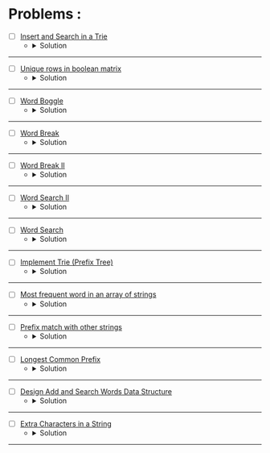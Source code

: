 # Problems :

* [ ] [Insert and Search in a Trie](https://www.geeksforgeeks.org/problems/trie-insert-and-search0651/1?page=1&category=Trie&sortBy=submissions) 
    * <details>
        <summary> Solution </summary>

        ```c++
            //{ Driver Code Starts
            // Initial function template for C++

            #include <bits/stdc++.h>

            using namespace std;

            // Alphabet size (# of symbols)
            #define ALPHABET_SIZE (26)

            // Converts key current character into index
            // use only 'a' through 'z' and lower case
            #define CHAR_TO_INDEX(c) ((int)c - (int)'a')

            // trie node
            struct TrieNode {
                struct TrieNode *children[ALPHABET_SIZE];

                // isLeaf is true if the node represents
                // end of a word
                bool isLeaf;
            };

            // Returns new trie node (initialized to NULLs)
            struct TrieNode *getNode(void) {
                struct TrieNode *pNode = NULL;

                pNode = (struct TrieNode *) malloc(sizeof(struct TrieNode));

                if (pNode) {
                    int i;

                    pNode->isLeaf = false;

                    for (i = 0; i < ALPHABET_SIZE; i++) pNode->children[i] = NULL;
                }

                return pNode;
            }


            // } Driver Code Ends
            // User function template for C++

            // trie node
            /*
            struct TrieNode {
                struct TrieNode *children[ALPHABET_SIZE];

                // isLeaf is true if the node represents
                // end of a word
                bool isLeaf;
            };
            */
            class Solution
            {
                public:
                    //Function to insert string into TRIE.
                    void insert(struct TrieNode *root, string key)
                    {
                        // code here
                        TrieNode* currentNode = root;
                        for(auto &ch: key){
                            if(currentNode->children[ch - 'a'] == nullptr){
                                currentNode->children[ch - 'a'] = getNode();
                            }
                            currentNode = currentNode->children[ch - 'a'];
                        }
                        currentNode->isLeaf = true;
                    }
                    
                    //Function to use TRIE data structure and search the given string.
                    bool search(struct TrieNode *root, string key) 
                    {
                        // code here
                        TrieNode* currentNode = root;
                        for(auto &ch: key){
                            if(currentNode->children[ch - 'a'] == nullptr)
                                return false;
                            currentNode = currentNode->children[ch - 'a'];
                        }
                        return currentNode->isLeaf;
                    }
            };

            //{ Driver Code Starts.

            // Driver
            int main() {
                // freopen("input.txt", "r", stdin);
                // freopen("output.txt", "w", stdout);
                int t;
                cin >> t;
                while (t--) {
                    // Input keys (use only 'a' through 'z' and lower case)
                    int n;
                    cin >> n;
                    string keys[n];

                    for (int i = 0; i < n; i++) {
                        cin >> keys[i];
                    }
                    
                    Solution obj;
                    struct TrieNode *root = getNode();
                    // Construct trie
                    for (int i = 0; i < n; i++) obj.insert(root, keys[i]);

                    string abc;

                    cin >> abc;
                    // Search for different keys

                    if (obj.search(root, abc))
                        cout << "1\n";
                    else
                        cout << "0\n";
                    // char ex;
                    // cin >> ex;
                    // cout << ex << "\n";
                }
                return 0;
            }
            // } Driver Code Ends
        
    </details>

---


* [ ] [Unique rows in boolean matrix](https://www.geeksforgeeks.org/problems/unique-rows-in-boolean-matrix/1?page=1&category=Trie&sortBy=submissions) 
    * <details>
        <summary> Solution </summary>

        ```c++
            //{ Driver Code Starts
            #include<bits/stdc++.h>
            using namespace std;
            #define MAX 1000

            vector<vector<int>> uniqueRow(int M[MAX][MAX],int row,int col);


            // } Driver Code Ends

            struct TrieNode {
                TrieNode* children[2];
                bool isVisited;
                TrieNode() {
                    isVisited = false;
                    children[0] = nullptr;
                    children[1] = nullptr;
                }
            };

            class Solution
            {
                public:
                // #define MAX 1000
                vector<vector<int>> uniqueRow(int M[MAX][MAX],int row,int col)
                {
                    //Your code here
                    TrieNode* root = new TrieNode();
                    vector<vector<int>>ans;
                    for(int i = 0; i < row;i++){
                        vector<int> v;
                        for(int j = 0; j < col;j++){
                            v.push_back(M[i][j]);
                        }
                        insert(root, v, col);
                    }
                    for(int i = 0; i < row;i++){
                        vector<int> v;
                        for(int j = 0; j < col;j++){
                            v.push_back(M[i][j]);
                        }
                        if(search(root, v, col)) ans.push_back(v);
                    }
                    return ans;
                }
                
                void insert(TrieNode* root, vector<int>& v, int& n){
                    TrieNode* currentNode = root;
                    for(int i = 0; i < n;i++){
                        if(currentNode->children[v[i]] == nullptr){
                            currentNode->children[v[i]] = new TrieNode();
                        }
                        currentNode = currentNode->children[v[i]];
                    }
                }
                
                bool search(TrieNode* root, vector<int>& v, int& n){
                    TrieNode* currentNode = root;
                    for(int i = 0; i < n;i++){
                        currentNode = currentNode->children[v[i]];
                    }
                    bool Visited = !currentNode->isVisited;
                    currentNode->isVisited = true;
                    return Visited;
                }
            };

            //{ Driver Code Starts.

            int main()
            {
                int T;
                cin>>T;
                while(T--)
                {
                    int n,m;
                    cin>>n>>m;
                    int a[MAX][MAX];
                    for(int i=0;i<n;i++)
                    for(int j=0;j<m;j++)
                    cin>>a[i][j];
                    Solution ob;
                    vector<vector<int>> vec = ob.uniqueRow(a,n,m);
                    for(int i = 0;i<vec.size();i++){
                        for(int x : vec[i]){
                            cout<<x<<" ";
                        }
                        cout<<"$";
                    }
                    cout<<endl;
                }
            }

            // } Driver Code Ends
        
    </details>

---



* [ ] [Word Boggle](https://www.geeksforgeeks.org/problems/word-boggle4143/1?page=1&category=Trie&sortBy=submissions) 
    * <details>
        <summary> Solution </summary>

        ```c++
            //{ Driver Code Starts
            // Initial template for C++

            #include <bits/stdc++.h>
            using namespace std;

            // } Driver Code Ends

            struct TrieNode {
                TrieNode* children[60];
                string Word;
                bool End;
                TrieNode() {
                    Word = "";
                    End = false;
                    for(int i = 0; i < 60;i++){
                        children[i] = nullptr;
                    }
                }
            };

            class Solution {
                
                int dx[8] = {1, -1, 0, 0, -1, -1, 1, 1};
                int dy[8] = {0, 0, 1, -1, -1, 1, -1, 1};
                
                void insert(TrieNode* root, string& key){
                    TrieNode* currentNode = root;
                    for(auto &ch: key){
                        if(currentNode->children[ch - 'A'] == nullptr){
                            currentNode->children[ch - 'A'] = new TrieNode();   
                        }
                        currentNode = currentNode->children[ch - 'A'];
                    }
                    currentNode->End = true;
                    currentNode->Word = key;
                }
                
                bool search(TrieNode* root, string& key){
                    TrieNode* currentNode = root;
                    for(auto &ch: key){
                        if(currentNode->children[ch - 'A'] == nullptr){
                            return false;
                        }
                        currentNode = currentNode->children[ch - 'A'];
                    }
                    return currentNode != nullptr && currentNode->End > 0;
                }
                
                bool deleteKey(TrieNode* root, string& key){
                    TrieNode* currentNode = root;
                    for(auto &ch: key){
                        if(currentNode->children[ch - 'A'] == nullptr){
                            return false;
                        }
                        currentNode = currentNode->children[ch - 'A'];
                    }
                    if(currentNode != nullptr && currentNode->End > 0){
                        currentNode->End = false;
                        return true;
                    }
                    return false;
                }
                
                bool isValid(int x, int y, int n, int m){
                    return (x >= 0 && x < n && y >= 0 && y < m);
                }
                
                void dfs(int x, int y, int& n, int& m, TrieNode* root, vector<vector<char>>& board, vector<string>& ans){
                    if(!isValid(x, y, n, m) || board[x][y] == '#' || root->children[board[x][y] - 'A'] == nullptr)
                        return;
                    if(root->children[board[x][y] - 'A']->End){
                        ans.push_back(root->children[board[x][y] - 'A']->Word);
                        root->children[board[x][y] - 'A']->End = false;
                    }
                    char ch = board[x][y];
                    board[x][y] = '#';
                    for(int i = 0; i < 8;i++){
                        int newX = x + dx[i];
                        int newY = y + dy[i];
                        dfs(newX, newY, n, m, root->children[ch - 'A'], board, ans);
                    }
                    board[x][y] = ch;
                }
            public:
                vector<string> wordBoggle(vector<vector<char> >& board, vector<string>& dictionary) {
                    // Code here
                    int n = board.size();
                    int m = board[0].size();
                    vector<string> ans;
                    TrieNode* root = new TrieNode();
                    for(auto &str: dictionary){
                        insert(root, str);
                    }
                    for(int i = 0; i < n;i++){
                        for(int j = 0; j < m;j++){
                            dfs(i, j, n, m, root, board, ans);
                        }
                    }
                    return ans;
                }
            };

            //{ Driver Code Starts.

            int main() {
                int t;
                cin >> t;
                while (t--) {
                    int N;
                    cin >> N;
                    vector<string> dictionary;
                    for (int i = 0; i < N; ++i) {
                        string s;
                        cin >> s;
                        dictionary.push_back(s);
                    }
                    
                    int R, C;
                    cin >> R >> C;
                    vector<vector<char> > board(R);
                    for (int i = 0; i < R; i++) {
                        board[i].resize(C);
                        for (int j = 0; j < C; j++) cin >> board[i][j];
                    }
                    Solution obj;
                    vector<string> output = obj.wordBoggle(board, dictionary);
                    if (output.size() == 0)
                        cout << "-1";
                    else {
                        sort(output.begin(), output.end());
                        for (int i = 0; i < output.size(); i++) cout << output[i] << " ";
                    }
                    cout << endl;
                }
            }

            // } Driver Code Ends
        
    </details>

---


* [ ] [Word Break](https://leetcode.com/problems/word-break/description/) 
    * <details>
        <summary> Solution </summary>

        ```c++
            struct TrieNode {
                bool isWord;
                unordered_map<char, TrieNode*> children;
                TrieNode() : isWord(false), children(unordered_map<char, TrieNode*>()) {}
            };

            class Solution {
                void insert(TrieNode* root, string& key){
                    for(auto &ch: key){
                        if(root->children.find(ch) == root->children.end()){
                            root->children[ch] = new TrieNode();
                        }
                        root = root->children[ch];
                    }
                    root->isWord = true;
                }

                // it's a valid function but take exponential time (time limit).
                bool isExist(int idx, int& n, string& str, TrieNode* root, TrieNode* cur){
                    if(idx == n){
                        return root == cur;
                    }
                    bool flag = false;
                    if(cur->children.find(str[idx]) != cur->children.end()){
                        flag |= isExist(idx + 1, n, str, root, cur->children[str[idx]]);
                        if(cur->children[str[idx]]->isWord) flag |= isExist(idx + 1, n, str, root, root);
                    }
                    return flag;
                }
            public:
                bool wordBreak(string& s, vector<string>& wordDict) {
                    int n = s.size();
                    TrieNode* root = new TrieNode();
                    for(auto &str: wordDict){
                        insert(root, str);
                    }
                    vector<bool> dp(n);
                    for(int i = 0; i < n;i++){
                        if(!i || dp[i - 1]){
                            TrieNode* currentNode = root;
                            for(int j = i; j < n;j++){
                                if(currentNode->children.find(s[j]) == currentNode->children.end()){
                                    break;
                                }
                                if(currentNode->children[s[j]]->isWord) dp[j] = true;
                                currentNode = currentNode->children[s[j]];
                            }
                        }
                    }
                    return dp[n - 1];
                }
            };
        
    </details>

---


* [ ] [Word Break II](https://leetcode.com/problems/word-break-ii/description/) 
    * <details>
        <summary> Solution </summary>

        ```c++
            struct TrieNode {
                bool isWord;
                string Word;
                unordered_map<char, TrieNode*> children;
                TrieNode() : isWord(false), Word(""), children(unordered_map<char, TrieNode*>()) {}
            };

            class Solution {
                void insert(TrieNode* root, string& key){
                    for(auto &ch: key){
                        if(root->children.find(ch) == root->children.end()){
                            root->children[ch] = new TrieNode();
                        }
                        root = root->children[ch];
                    }
                    root->isWord = true;
                    root->Word = key;
                }

                void isExist(int idx, int& n, string& str,string word, vector<string>& ans, TrieNode* root, TrieNode* cur){
                    if(idx == n){
                        if(root == cur && word.size()){
                            word.pop_back();
                            ans.push_back(word);
                        }
                        return;
                    }
                    if(cur->children.find(str[idx]) != cur->children.end()){
                        isExist(idx + 1, n, str, word, ans, root, cur->children[str[idx]]);
                        if(cur->children[str[idx]]->isWord) {
                            word += cur->children[str[idx]]->Word + ' ';
                            isExist(idx + 1, n, str, word, ans, root, root);
                        }
                    }
                }
            public:
                    vector<string> wordBreak(string s, vector<string>& wordDict) {
                        int n = s.size();
                        TrieNode* root = new TrieNode();
                        for(auto &str: wordDict){
                            insert(root, str);
                        }
                        vector<string> ans;
                        isExist(0, n, s, "", ans, root, root);
                        return ans;
                    }
            };
        
    </details>

---


* [ ] [Word Search II](https://leetcode.com/problems/word-search-ii/description/) 
    * <details>
        <summary> Solution </summary>

        ```c++
            struct TrieNode {
                TrieNode* children[26];
                bool isWord;
                string Word;
                TrieNode() {
                    isWord = false;
                    Word = "";
                    for(int i = 0; i < 26;i++){
                        children[i] = nullptr;
                    }
                }
            };

            class Solution {
                int dx[4] = {1, -1, 0, 0};
                int dy[4] = {0, 0, 1, -1};
                void insert(TrieNode* root, string& key){
                    TrieNode* current = root;
                    for(auto &ch: key){
                        if(current->children[ch - 'a'] == nullptr){
                            current->children[ch - 'a'] = new TrieNode();
                        }
                        current = current->children[ch - 'a'];
                    }
                    current->isWord = true;
                    current->Word = key;
                }
                bool isValid(int x, int y, int n, int m){
                    return (x >= 0 && x < n && y >= 0 && y < m);
                }
                void dfs(int x, int y, int n, int m, TrieNode* root, vector<vector<char>>& board, vector<string>& res){
                    if(!isValid(x, y, n, m) || board[x][y] == '#' || root->children[board[x][y] - 'a'] == nullptr) return;
                    char ch = board[x][y];
                    if(root->children[ch - 'a']->isWord){
                        root->children[ch - 'a']->isWord = false;
                        res.push_back(root->children[ch - 'a']->Word);
                    }
                    board[x][y] = '#';
                    for(int i = 0; i < 4;i++){
                        int newX = x + dx[i];
                        int newY = y + dy[i];
                        dfs(newX, newY, n, m, root->children[ch - 'a'], board, res);
                    }
                    board[x][y] = ch;
                }
            public:
                vector<string> findWords(vector<vector<char>>& board, vector<string>& words) {
                    int n = board.size();
                    int m = board[0].size();
                    vector<string> res;
                    TrieNode* root = new TrieNode();
                    for(auto &str: words){
                        insert(root, str);
                    }
                    for(int i = 0; i < n;i++){
                        for(int j = 0; j < m;j++){
                            dfs(i, j, n, m, root, board, res);
                        }
                    }
                    return res;
                }
            };
        
    </details>

---



* [ ] [Word Search](https://leetcode.com/problems/word-search/description/) 
    * <details>
        <summary> Solution </summary>

        ```c++
            struct TrieNode {
                TrieNode* children[60];
                bool isEnd;
                TrieNode() {
                    isEnd = false;
                    for(int i = 0; i < 60;i++){
                        children[i] = nullptr;
                    }
                }
            };

            class Solution {
                int dx[4] = {1, -1, 0, 0};
                int dy[4] = {0, 0, 1, -1};
                void insert(TrieNode* root, string& key){
                    TrieNode* current = root;
                    for(auto &ch: key){
                        if(current->children[ch - 'A'] == nullptr){
                            current->children[ch - 'A'] = new TrieNode();
                        }
                        current = current->children[ch - 'A'];
                    }
                    current->isEnd = true;
                }
                bool isValid(int x, int y, int n, int m){
                    return (x >= 0 && x < n && y >= 0 && y < m);
                }
                bool dfs(int x, int y, int n, int m, TrieNode* root, vector<vector<char>>&board) {
                    if(!isValid(x, y, n, m) || board[x][y] == '#' || root->children[board[x][y] - 'A'] == nullptr) 
                        return false;
                    char ch = board[x][y];
                    board[x][y] = '#';
                    if(root->children[ch - 'A']->isEnd) return true;
                    bool flag = false;
                    for(int i = 0; i < 4;i++){
                        int newX = x + dx[i];
                        int newY = y + dy[i];
                        flag |= dfs(newX, newY, n, m, root->children[ch - 'A'], board);
                    }
                    board[x][y] = ch;
                    return flag;
                }
            public:
                bool exist(vector<vector<char>>& board, string word) {
                    int n = board.size();
                    int m = board[0].size();
                    TrieNode* root = new TrieNode();
                    insert(root, word);
                    for(int i = 0; i < n;i++){
                        for(int j = 0; j < m;j++){
                            if(dfs(i, j, n, m, root, board)) return true;
                        }
                    }
                    return false;
                }
            };
        
    </details>

---



* [ ] [Implement Trie (Prefix Tree)](https://leetcode.com/problems/implement-trie-prefix-tree/description/) 
    * <details>
        <summary> Solution </summary>

        ```c++
            struct TrieNode {
                TrieNode* children[26];
                bool isEnd;
                TrieNode() {
                    isEnd = false;
                    for(int i = 0; i < 26;i++){
                        children[i] = nullptr;
                    }
                }
            };
            class Trie {
                TrieNode* root;
            public:
                Trie() {
                    root = new TrieNode();
                }
                
                void insert(string word) {
                    TrieNode* currentNode = root;
                    for(auto &ch: word){
                        if(currentNode->children[ch - 'a'] == nullptr){
                            currentNode->children[ch - 'a'] = new TrieNode();
                        }
                        currentNode = currentNode->children[ch - 'a'];
                    }
                    currentNode->isEnd = true;
                }
                
                bool search(string word) {
                    TrieNode* currentNode = root;
                    for(auto &ch: word){
                        if(currentNode->children[ch - 'a'] == nullptr)
                            return false;
                        currentNode = currentNode->children[ch - 'a'];
                    }
                    return currentNode->isEnd;
                }
                
                bool startsWith(string prefix) {
                    TrieNode* currentNode = root;
                    for(auto &ch: prefix){
                        if(currentNode->children[ch - 'a'] == nullptr)
                            return false;
                        currentNode = currentNode->children[ch - 'a'];
                    }
                    return true;
                }
            };

            /**
            * Your Trie object will be instantiated and called as such:
            * Trie* obj = new Trie();
            * obj->insert(word);
            * bool param_2 = obj->search(word);
            * bool param_3 = obj->startsWith(prefix);
            */
        
    </details>

---



* [ ] [Most frequent word in an array of strings](https://www.geeksforgeeks.org/problems/most-frequent-word-in-an-array-of-strings3528/1?page=1&category=Trie&sortBy=submissions) 
    * <details>
        <summary> Solution </summary>

        ```c++
            //{ Driver Code Starts
            // Initial template for C++

            #include <bits/stdc++.h>
            using namespace std;

            // } Driver Code Ends
            // User function template for C++
            struct TrieNode {
                TrieNode* children[26];
                int End;
                TrieNode() {
                    End = 0;
                    for(int i = 0; i < 26;i++){
                        children[i] = nullptr;
                    }
                }
            };
            class Solution
            {
                void insert(TrieNode* root, string& key, int& mx){
                    TrieNode* current = root;
                    for(auto &ch: key){
                        if(current->children[ch - 'a'] == nullptr){
                            current->children[ch - 'a'] = new TrieNode();   
                        }
                        current = current->children[ch - 'a'];
                    }
                    current->End++;
                    mx = max(mx, current->End);
                }
                void search(TrieNode* root, string& key, int& mx, string& ans){
                    TrieNode* current = root;
                    for(auto &ch: key){
                        current = current->children[ch - 'a'];
                    }
                    if(current->End == mx){
                        ans = key;
                    }
                }
                public:
                //Function to find most frequent word in an array of strings.
                string mostFrequentWord(string arr[], int n) 
                {
                    // code here
                    TrieNode* root = new TrieNode();
                    int mx = 0;
                    string ans = "";
                    unordered_map<string, bool> vis;
                    for(int i = 0; i < n;i++){
                        insert(root, arr[i], mx);
                    }
                    for(int i = 0; i < n;i++){
                        if(!vis[arr[i]]) search(root, arr[i], mx, ans);
                        vis[arr[i]] = 1;
                    }
                    return ans;
                }
            };

            //{ Driver Code Starts.
            int main() {
                int t;
                cin >> t;
                while (t--) {
                    int n;
                    cin >> n;

                    string arr[n];
                    for (int i = 0; i < n; i++) cin >> arr[i];
                    Solution obj;
                    cout << obj.mostFrequentWord(arr, n) << endl;
                }
                return 0;
            }

            // } Driver Code Ends
        
    </details>

---



* [ ] [Prefix match with other strings](https://www.geeksforgeeks.org/problems/prefix-match-with-other-strings/1?page=1&category=Trie&sortBy=submissions) 
    * <details>
        <summary> Solution </summary>

        ```c++
            //{ Driver Code Starts
            //Initial template for C++

            #include<bits/stdc++.h> 
            using namespace std; 

            // } Driver Code Ends
            //User function Template for C++
            struct TrieNode {
                TrieNode* children[26];
                int prefix;
                TrieNode() {
                    for(int i = 0; i < 26;i++){
                        children[i] = nullptr;
                    }
                    prefix = 0;
                }
            };
            class Solution{
                void insert(TrieNode* root, string& key){
                    TrieNode* current = root;
                    for(auto &ch: key){
                        if(current->children[ch - 'a'] == nullptr){
                            current->children[ch - 'a'] = new TrieNode();   
                        }
                        current->children[ch - 'a']->prefix++;
                        current = current->children[ch - 'a'];
                    }
                }
                int search(TrieNode* root, string& key, int k){
                    if(k > key.size()) return 0;
                    TrieNode* current = root;
                    for(int i = 0; i < k;i++){
                        if(current->children[key[i] - 'a'] == nullptr) {
                            return 0;
                        }   
                        current = current->children[key[i] - 'a'];
                    }
                    return current->prefix;
                }
            public:
                int klengthpref(string arr[], int n, int k, string str){    
                    TrieNode* root = new TrieNode();
                    for(int i = 0; i < n;i++){
                        insert(root, arr[i]);
                    }
                    return search(root, str, k);
                }
            };

            //{ Driver Code Starts.
            int main() 
            { 
                int t;
                cin>>t;
                while(t--)
                {
                    int n;
                    cin>>n;
                    string arr[n];
                    for(int i=0;i<n;i++)
                    {
                        string s;
                        cin>>arr[i];
                        
                    }
                    int k;
                    cin>>k;
                    string str;
                    cin>>str;
                    
                    Solution ob;
                    cout << ob.klengthpref(arr, n, k, str) << endl;
                }
                return 0; 
            } 

            // } Driver Code Ends
        
    </details>

---



* [ ] [Longest Common Prefix](https://leetcode.com/problems/longest-common-prefix/description/)
    * <details>
        <summary> Solution </summary>

        ```c++
            struct Trie {
                Trie* children[26];
                int prefix;
                Trie() {
                    for(int i = 0; i < 26;i++) {
                        children[i] = nullptr;
                    }
                    prefix = 0;
                }
            };
            class Solution {
                void insert(Trie* root, string& key) {
                    Trie* current = root;
                    for(auto &ch: key) {
                        if(current->children[ch - 'a'] == nullptr) {
                            current->children[ch - 'a'] = new Trie();
                        }
                        current->children[ch - 'a']->prefix++;
                        current = current->children[ch - 'a'];
                    }
                }
                void getLongestPrefix(Trie* root, int& mx, string& res) {
                    for(int i = 0; i < 26; i++){
                        if(root->children[i] != nullptr && root->children[i]->prefix == mx) {
                            res += char(i + 'a');
                            return getLongestPrefix(root->children[i], mx, res);
                        }
                    }
                }
            public:
                string longestCommonPrefix(vector<string>& strs) {
                    Trie* root = new Trie();
                    int mx = strs.size();
                    string res = "";
                    for(auto &str: strs) {
                        insert(root, str);
                    }
                    getLongestPrefix(root, mx, res);
                    return res;
                }
            };
        
    </details>

---



* [ ] [Design Add and Search Words Data Structure](https://leetcode.com/problems/design-add-and-search-words-data-structure/description/)
    * <details>
        <summary> Solution </summary>

        ```c++
            struct Trie {
                Trie* children[26];
                bool isLeaf;
                Trie() {
                    isLeaf = false;
                    memset(children, 0, sizeof(children));
                }
            };

            class WordDictionary {
                Trie* root;
                void insert(Trie* root, string& key) {
                    Trie* cur = root;
                    for(auto &ch: key) {
                        if(cur->children[ch - 'a'] == nullptr) {
                            cur->children[ch - 'a'] = new Trie();
                        }
                        cur = cur->children[ch - 'a'];
                    }
                    cur->isLeaf = true;
                }

                bool search(int idx, int n, Trie* root, string& key) {
                    if(idx == n) return root->isLeaf;
                    bool flag = false;
                    if(key[idx] == '.') {
                        for(int i = 0; i < 26;i++) {
                            if(root->children[i] != nullptr) {
                                flag |= search(idx + 1, n, root->children[i], key);
                            }
                        }
                    }
                    else {
                        if(root->children[key[idx] - 'a'] != nullptr) flag |= search(idx + 1, n, root->children[key[idx] - 'a'], key);
                    }
                    return flag;
                }
            public:
                WordDictionary() {
                    root = new Trie();
                }
                
                void addWord(string word) {
                    insert(root, word);
                }
                
                bool search(string word) {
                    return search(0, word.size(), root, word);
                }
            };

            /**
            * Your WordDictionary object will be instantiated and called as such:
            * WordDictionary* obj = new WordDictionary();
            * obj->addWord(word);
            * bool param_2 = obj->search(word);
            */
        
    </details>

---



* [ ] [Extra Characters in a String](https://leetcode.com/problems/extra-characters-in-a-string/description/)
    * <details>
        <summary> Solution </summary>

        ```c++
            struct Trie {
                Trie* children[26];
                bool isEndOfWord;
                Trie() {
                    isEndOfWord = false;
                    for(int i = 0; i < 26;i++)
                        children[i] = nullptr;
                }
            };
            class Solution {
                int dp[55];
                void insert(Trie* root, string& str) {
                    int n = str.size();
                    for(int i = 0; i < n;i++) {
                        if(root->children[str[i] - 'a'] == nullptr) {
                            root->children[str[i] - 'a'] = new Trie();
                        }
                        root = root->children[str[i] - 'a'];
                    }
                    root->isEndOfWord = true;
                }
                int extraChar(int idx, int n, string& str, Trie* root) {
                    if(idx == n) return 0;
                    int &ret = dp[idx];
                    if(~ret) return ret;
                    ret = extraChar(idx + 1, n, str, root) + 1;
                    Trie* cur = root;
                    for(int i = idx; i < n;i++) {
                        if(cur->children[str[i] - 'a'] == nullptr)
                            break;
                        cur = cur->children[str[i] - 'a'];
                        if(cur->isEndOfWord)
                            ret = min(ret, extraChar(i + 1, n, str, root));
                    }
                    return ret;
                }
            public:
                int minExtraChar(string s, vector<string>& dictionary) {
                    int n = s.size();
                    int m = dictionary.size();
                    Trie* root = new Trie();
                    for(auto &str: dictionary)
                        insert(root, str);
                    memset(dp, -1, sizeof(dp));
                    return extraChar(0, n, s, root);
                }
            };
        
    </details>

---